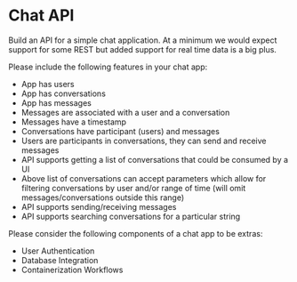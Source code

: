 # Chat API

Build an API for a simple chat application. At a minimum we would expect support for some REST but added support for real time data is a big plus.

Please include the following features in your chat app:

- App has users
- App has conversations
- App has messages
- Messages are associated with a user and a conversation
- Messages have a timestamp
- Conversations have participant (users) and messages
- Users are participants in conversations, they can send and receive messages
- API supports getting a list of conversations that could be consumed by a UI
- Above list of conversations can accept parameters which allow for filtering conversations by user and/or range of time (will omit messages/conversations outside this range)
- API supports sending/receiving messages
- API supports searching conversations for a particular string

Please consider the following components of a chat app to be extras:

- User Authentication
- Database Integration
- Containerization Workflows
